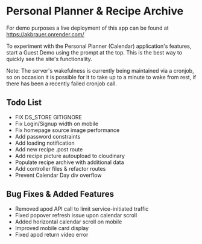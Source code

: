 # Personal Planner & Recipe Archive
For demo purposes a live deployment of this app can be found at https://akbrauer.onrender.com/

To experiment with the Personal Planner (Calendar) application's features, start a Guest Demo using the prompt at the top. This is the best way to quickly see the site's functionality.

Note: The server's wakefulness is currently being maintained via a cronjob, so on occasion it is possible for it to take up to a minute to wake from rest, if there has been a recently failed cronjob call. 

## Todo List
<ul>
  <li>FIX DS_STORE GITIGNORE</li>
  <li>Fix Login/Signup width on mobile</li>
  <li>Fix homepage source image performance</li>
  <li>Add password constraints</li>
  <li>Add loading notification</li>
  <li>Add new recipe .post route</li>
  <li>Add recipe picture autoupload to cloudinary</li>
  <li>Populate recipe archive with additional data</li>
  <li>Add controller files & refactor routes</li>
  <li>Prevent Calendar Day div overflow</li>
</ul>

## Bug Fixes & Added Features
<ul>
  <li>Removed apod API call to limit service-initiated traffic</li>
  <li>Fixed popover refresh issue upon calendar scroll</li>
  <li>Added horizontal calendar scroll on mobile</li>
  <li>Improved mobile card display</li>
  <li>Fixed apod return video error</li>
</ul>
